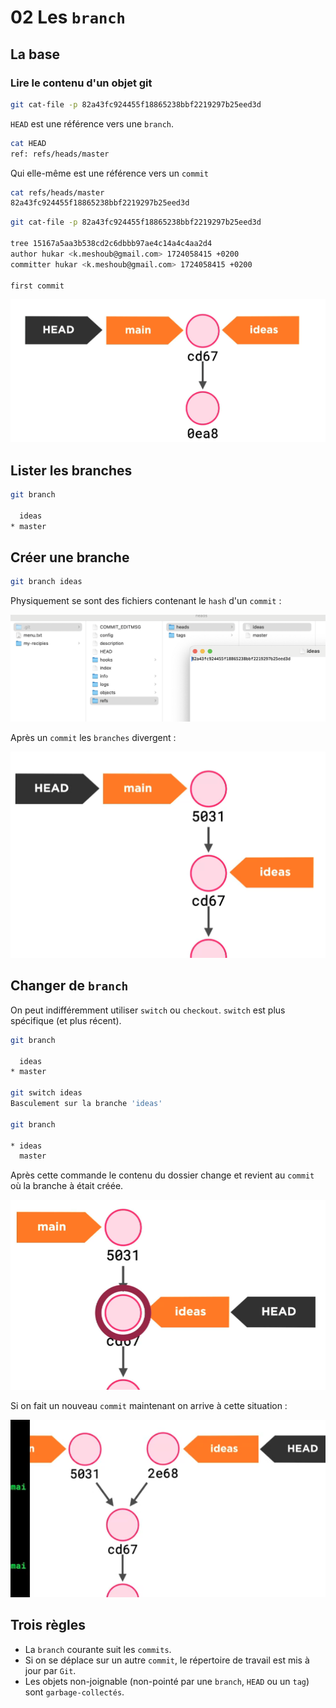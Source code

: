 # 02 Les `branch`

## La base

### Lire le contenu d'un objet git

```bash
git cat-file -p 82a43fc924455f18865238bbf2219297b25eed3d
```



`HEAD` est une référence vers une `branch`.

```bash
cat HEAD
ref: refs/heads/master
```

Qui elle-même est une référence vers un `commit`

```bash
cat refs/heads/master
82a43fc924455f18865238bbf2219297b25eed3d
```

```bash
git cat-file -p 82a43fc924455f18865238bbf2219297b25eed3d

tree 15167a5aa3b538cd2c6dbbb97ae4c14a4c4aa2d4
author hukar <k.meshoub@gmail.com> 1724058415 +0200
committer hukar <k.meshoub@gmail.com> 1724058415 +0200

first commit
```

<img src="assets/head-ref-branch-commit.png" alt="head-ref-branch-commit" />



## Lister les branches

```bash
git branch

  ideas
* master
```



## Créer une branche

```bash
git branch ideas
```

Physiquement se sont des fichiers contenant le `hash` d'un `commit` :

<img src="assets/physical-files-branches.png" alt="physical-files-branches" />

Après un `commit` les `branches` divergent :

<img src="assets/branches-divergences-fashion.png" alt="branches-divergences-fashion" />



## Changer de `branch`

On peut indifféremment utiliser `switch` ou `checkout`. `switch` est plus spécifique (et plus récent).

```bash
git branch

  ideas
* master

git switch ideas
Basculement sur la branche 'ideas'

git branch

* ideas
  master
```

Après cette commande le contenu du dossier change et revient au `commit` où la branche à était créée.

<img src="assets/after-switch-command.png" alt="after-switch-command" />

Si on fait un nouveau `commit` maintenant on arrive à cette situation :

<img src="assets/branches-divergence-afetr-commits.png" alt="branches-divergence-afetr-commits" />

## Trois règles

- La `branch` courante suit les `commits`.
- Si on se déplace sur un autre `commit`, le répertoire de travail est mis à jour par `Git`.
- Les objets non-joignable (non-pointé par une `branch`, `HEAD` ou un `tag`) sont `garbage-collectés`.

